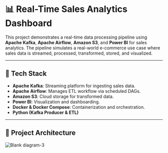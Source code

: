 # 📊 Real-Time Sales Analytics Dashboard

This project demonstrates a real-time data processing pipeline using **Apache Kafka**, **Apache Airflow**, **Amazon S3**, and **Power BI** for sales analytics. The pipeline simulates a real-world e-commerce use case where sales data is streamed, processed, transformed, stored, and visualized.

---

## 🚀 Tech Stack

- **Apache Kafka**: Streaming platform for ingesting sales data.
- **Apache Airflow**: Manages ETL workflow via scheduled DAGs.
- **Amazon S3**: Cloud storage for transformed data.
- **Power BI**: Visualization and dashboarding.
- **Docker & Docker Compose**: Containerization and orchestration.
- **Python (Kafka Producer & ETL)**

---

## 🧱 Project Architecture

![Blank diagram-3](https://github.com/user-attachments/assets/321d8810-a83f-4cef-b7b7-5975467c1d38)

